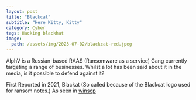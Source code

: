 ```yaml
---
layout: post
title: "Blackcat"
subtitle: "Here Kitty, Kitty"
category: Cyber
tags: Hacking blackhat
image:
  path: /assets/img/2023-07-02/blackcat-red.jpeg
---
```


AlphV is a Russian-based RAAS (Ransomware as a service) Gang currently targeting a range of businesses. Whilst a lot has been said about it in the media, is it possible to defend against it?

First Reported in 2021, Blackat (So called because of the Blackcat logo used for ransom notes.) As seen in [winscp]




[winscp]: https://www.bleepingcomputer.com/news/security/blackcat-ransomware-pushes-cobalt-strike-via-winscp-search-ads/

